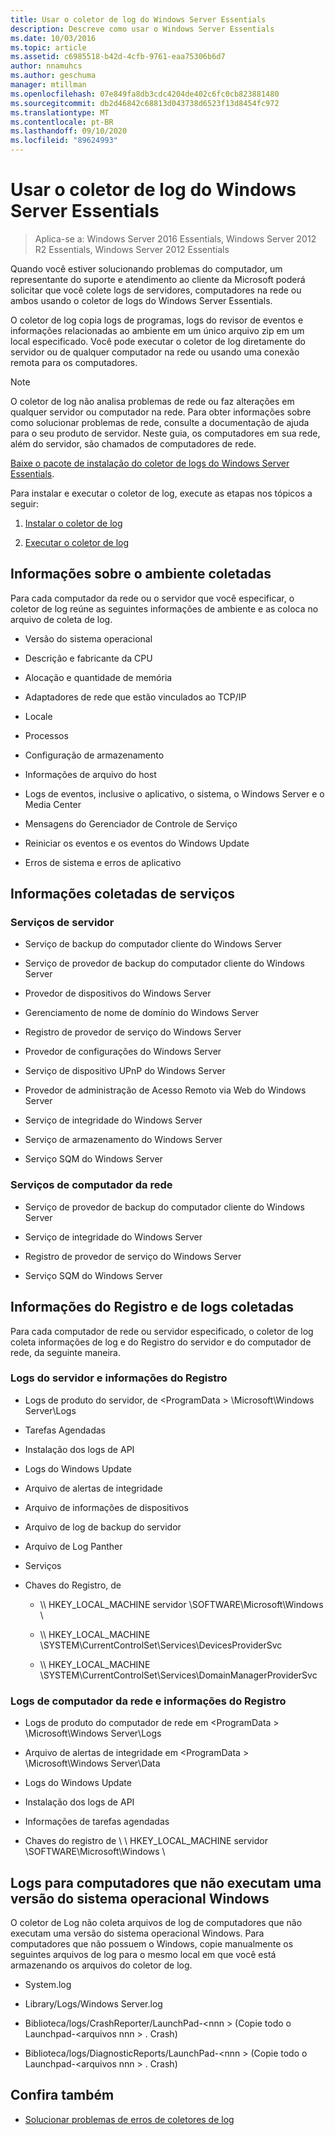 ```yaml
---
title: Usar o coletor de log do Windows Server Essentials
description: Descreve como usar o Windows Server Essentials
ms.date: 10/03/2016
ms.topic: article
ms.assetid: c6985518-b42d-4cfb-9761-eaa75306b6d7
author: nnamuhcs
ms.author: geschuma
manager: mtillman
ms.openlocfilehash: 07e849fa8db3cdc4204de402c6fc0cb823881480
ms.sourcegitcommit: db2d46842c68813d043738d6523f13d8454fc972
ms.translationtype: MT
ms.contentlocale: pt-BR
ms.lasthandoff: 09/10/2020
ms.locfileid: "89624993"
---
```

# <a name="use-the-windows-server-essentials-log-collector"></a>Usar o coletor de log do Windows Server Essentials

>Aplica-se a: Windows Server 2016 Essentials, Windows Server 2012 R2 Essentials, Windows Server 2012 Essentials

Quando você estiver solucionando problemas do computador, um representante do suporte e atendimento ao cliente da Microsoft poderá solicitar que você colete logs de servidores, computadores na rede ou ambos usando o coletor de logs do Windows Server Essentials.

 O coletor de log copia logs de programas, logs do revisor de eventos e informações relacionadas ao ambiente em um único arquivo zip em um local especificado. Você pode executar o coletor de log diretamente do servidor ou de qualquer computador na rede ou usando uma conexão remota para os computadores.

> [!NOTE]
>O coletor de log não analisa problemas de rede ou faz alterações em qualquer servidor ou computador na rede. Para obter informações sobre como solucionar problemas de rede, consulte a documentação de ajuda para o seu produto de servidor.
>Neste guia, os computadores em sua rede, além do servidor, são chamados de computadores de rede.
>
>[Baixe o pacote de instalação do coletor de logs do Windows Server Essentials](https://www.microsoft.com/download/details.aspx?id=34821).

 Para instalar e executar o coletor de log, execute as etapas nos tópicos a seguir:

1. [Instalar o coletor de log](../support/Install-the-Windows-Server-Essentials-Log-Collector.md)

2. [Executar o coletor de log](../support/Run-the-Windows-Server-Essentials-Log-Collector.md)


## <a name="environment-information-collected"></a>Informações sobre o ambiente coletadas
 Para cada computador da rede ou o servidor que você especificar, o coletor de log reúne as seguintes informações de ambiente e as coloca no arquivo de coleta de log.

-   Versão do sistema operacional

-   Descrição e fabricante da CPU

-   Alocação e quantidade de memória

-   Adaptadores de rede que estão vinculados ao TCP/IP

-   Locale

-   Processos

-   Configuração de armazenamento

-   Informações de arquivo do host

-   Logs de eventos, inclusive o aplicativo, o sistema, o Windows Server e o Media Center

-   Mensagens do Gerenciador de Controle de Serviço

-   Reiniciar os eventos e os eventos do Windows Update

-   Erros de sistema e erros de aplicativo

## <a name="services-information-collected"></a>Informações coletadas de serviços

### <a name="server-services"></a>Serviços de servidor

-   Serviço de backup do computador cliente do Windows Server

-   Serviço de provedor de backup do computador cliente do Windows Server

-   Provedor de dispositivos do Windows Server

-   Gerenciamento de nome de domínio do Windows Server

-   Registro de provedor de serviço do Windows Server

-   Provedor de configurações do Windows Server

-   Serviço de dispositivo UPnP do Windows Server

-   Provedor de administração de Acesso Remoto via Web do Windows Server

-   Serviço de integridade do Windows Server

-   Serviço de armazenamento do Windows Server

-   Serviço SQM do Windows Server

### <a name="network-computer-services"></a>Serviços de computador da rede

-   Serviço de provedor de backup do computador cliente do Windows Server

-   Serviço de integridade do Windows Server

-   Registro de provedor de serviço do Windows Server

-   Serviço SQM do Windows Server

## <a name="logs-and-registry-information-collected"></a>Informações do Registro e de logs coletadas
 Para cada computador de rede ou servidor especificado, o coletor de log coleta informações de log e do Registro do servidor e do computador de rede, da seguinte maneira.

### <a name="server-logs-and-registry-information"></a>Logs do servidor e informações do Registro

-   Logs de produto do servidor, de <ProgramData \> \Microsoft\Windows Server\Logs

-   Tarefas Agendadas

-   Instalação dos logs de API

-   Logs do Windows Update

-   Arquivo de alertas de integridade

-   Arquivo de informações de dispositivos

-   Arquivo de log de backup do servidor

-   Arquivo de Log Panther

-   Serviços

-   Chaves do Registro, de

    -   \\\ HKEY_LOCAL_MACHINE servidor \SOFTWARE\Microsoft\Windows \

    -   \\\ HKEY_LOCAL_MACHINE \SYSTEM\CurrentControlSet\Services\DevicesProviderSvc

    -   \\\ HKEY_LOCAL_MACHINE \SYSTEM\CurrentControlSet\Services\DomainManagerProviderSvc

### <a name="network-computer-logs-and-registry-information"></a>Logs de computador da rede e informações do Registro

-   Logs de produto do computador de rede em <ProgramData \> \Microsoft\Windows Server\Logs

-   Arquivo de alertas de integridade em <ProgramData \> \Microsoft\Windows Server\Data

-   Logs do Windows Update

-   Instalação dos logs de API

-   Informações de tarefas agendadas

-   Chaves do registro de \\ \ HKEY_LOCAL_MACHINE servidor \SOFTWARE\Microsoft\Windows \

## <a name="logs-for-computers-that-do-not-run-a-version-of-the-windows-operating-system"></a>Logs para computadores que não executam uma versão do sistema operacional Windows
 O coletor de Log não coleta arquivos de log de computadores que não executam uma versão do sistema operacional Windows. Para computadores que não possuem o Windows, copie manualmente os seguintes arquivos de log para o mesmo local em que você está armazenando os arquivos do coletor de log.

-   System.log

-   Library/Logs/Windows Server.log

-   Biblioteca/logs/CrashReporter/LaunchPad-<nnn \> (Copie todo o Launchpad-<arquivos nnn \> . Crash)

-   Biblioteca/logs/DiagnosticReports/LaunchPad-<nnn \> (Copie todo o Launchpad-<arquivos nnn \> . Crash)

## <a name="see-also"></a>Confira também

-   [Solucionar problemas de erros de coletores de log](../support/Troubleshoot-Windows-Server-Essentials-Log-Collector-Errors.md)

